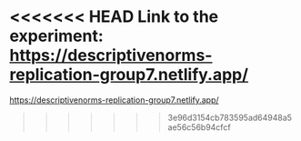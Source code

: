 <<<<<<< HEAD
Link to the experiment: https://descriptivenorms-replication-group7.netlify.app/
=======

https://descriptivenorms-replication-group7.netlify.app/
>>>>>>> 3e96d3154cb783595ad64948a5ae56c56b94cfcf
